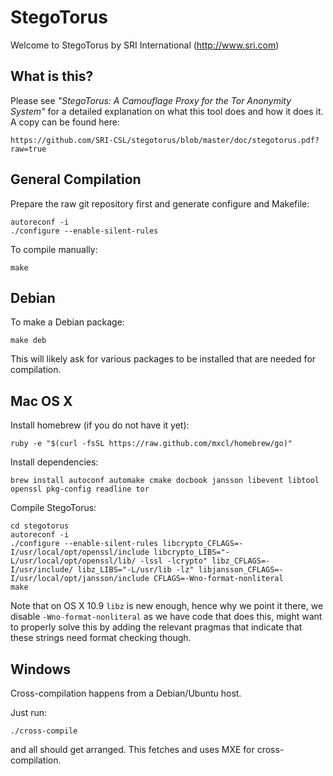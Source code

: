 StegoTorus
==========

Welcome to StegoTorus by SRI International (http://www.sri.com)

What is this?
-------------

Please see *"StegoTorus: A Camouflage Proxy for the Tor Anonymity System"*
for a detailed explanation on what this tool does and how it does it.
A copy can be found here: 
```
https://github.com/SRI-CSL/stegotorus/blob/master/doc/stegotorus.pdf?raw=true
```


General Compilation
-------------------

Prepare the raw git repository first and generate configure and Makefile:
```
autoreconf -i
./configure --enable-silent-rules
```

To compile manually:
```
make
```

Debian
------

To make a Debian package:
```
make deb
```

This will likely ask for various packages to be installed that are needed for compilation.

Mac OS X
--------

Install homebrew (if you do not have it yet):
```
ruby -e "$(curl -fsSL https://raw.github.com/mxcl/homebrew/go)"
```

Install dependencies:
```
brew install autoconf automake cmake docbook jansson libevent libtool openssl pkg-config readline tor
```

Compile StegoTorus:
```
cd stegotorus
autoreconf -i
./configure --enable-silent-rules libcrypto_CFLAGS=-I/usr/local/opt/openssl/include libcrypto_LIBS="-L/usr/local/opt/openssl/lib/ -lssl -lcrypto" libz_CFLAGS=-I/usr/include/ libz_LIBS="-L/usr/lib -lz" libjansson_CFLAGS=-I/usr/local/opt/jansson/include CFLAGS=-Wno-format-nonliteral
make
```

Note that on OS X 10.9 `libz` is new enough, hence why we point it there, we disable `-Wno-format-nonliteral` as we have code that does this, might want to properly solve this by adding the relevant pragmas that indicate that these strings need format checking though.

Windows
-------

Cross-compilation happens from a Debian/Ubuntu host.

Just run:
```
./cross-compile
```
and all should get arranged. This fetches and uses MXE for cross-compilation.

